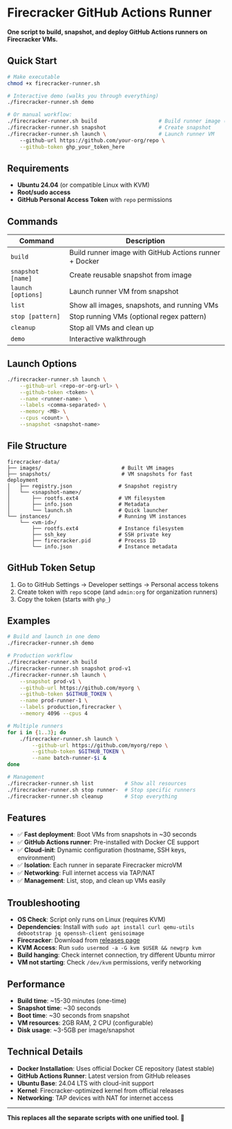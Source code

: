 # Firecracker GitHub Actions Runner

**One script to build, snapshot, and deploy GitHub Actions runners on Firecracker VMs.**

## Quick Start

```bash
# Make executable
chmod +x firecracker-runner.sh

# Interactive demo (walks you through everything)
./firecracker-runner.sh demo

# Or manual workflow:
./firecracker-runner.sh build                    # Build runner image (~15 min)
./firecracker-runner.sh snapshot                 # Create snapshot
./firecracker-runner.sh launch \                 # Launch runner VM
    --github-url https://github.com/your-org/repo \
    --github-token ghp_your_token_here
```

## Requirements

- **Ubuntu 24.04** (or compatible Linux with KVM)
- **Root/sudo access**
- **GitHub Personal Access Token** with `repo` permissions

## Commands

| Command | Description |
|---------|-------------|
| `build` | Build runner image with GitHub Actions runner + Docker |
| `snapshot [name]` | Create reusable snapshot from image |
| `launch [options]` | Launch runner VM from snapshot |
| `list` | Show all images, snapshots, and running VMs |
| `stop [pattern]` | Stop running VMs (optional regex pattern) |
| `cleanup` | Stop all VMs and clean up |
| `demo` | Interactive walkthrough |

## Launch Options

```bash
./firecracker-runner.sh launch \
    --github-url <repo-or-org-url> \
    --github-token <token> \
    --name <runner-name> \
    --labels <comma-separated> \
    --memory <MB> \
    --cpus <count> \
    --snapshot <snapshot-name>
```

## File Structure

```
firecracker-data/
├── images/                          # Built VM images
├── snapshots/                       # VM snapshots for fast deployment
│   ├── registry.json               # Snapshot registry
│   └── <snapshot-name>/
│       ├── rootfs.ext4             # VM filesystem
│       ├── info.json               # Metadata
│       └── launch.sh               # Quick launcher
└── instances/                      # Running VM instances
    └── <vm-id>/
        ├── rootfs.ext4             # Instance filesystem
        ├── ssh_key                 # SSH private key
        ├── firecracker.pid         # Process ID
        └── info.json               # Instance metadata
```

## GitHub Token Setup

1. Go to GitHub Settings → Developer settings → Personal access tokens
2. Create token with `repo` scope (and `admin:org` for organization runners)
3. Copy the token (starts with `ghp_`)

## Examples

```bash
# Build and launch in one demo
./firecracker-runner.sh demo

# Production workflow
./firecracker-runner.sh build
./firecracker-runner.sh snapshot prod-v1
./firecracker-runner.sh launch \
    --snapshot prod-v1 \
    --github-url https://github.com/myorg \
    --github-token $GITHUB_TOKEN \
    --name prod-runner-1 \
    --labels production,firecracker \
    --memory 4096 --cpus 4

# Multiple runners
for i in {1..3}; do
    ./firecracker-runner.sh launch \
        --github-url https://github.com/myorg/repo \
        --github-token $GITHUB_TOKEN \
        --name batch-runner-$i &
done

# Management
./firecracker-runner.sh list          # Show all resources
./firecracker-runner.sh stop runner-  # Stop specific runners
./firecracker-runner.sh cleanup       # Stop everything
```

## Features

- ✅ **Fast deployment**: Boot VMs from snapshots in ~30 seconds
- ✅ **GitHub Actions runner**: Pre-installed with Docker CE support
- ✅ **Cloud-init**: Dynamic configuration (hostname, SSH keys, environment)
- ✅ **Isolation**: Each runner in separate Firecracker microVM
- ✅ **Networking**: Full internet access via TAP/NAT
- ✅ **Management**: List, stop, and clean up VMs easily

## Troubleshooting

- **OS Check**: Script only runs on Linux (requires KVM)
- **Dependencies**: Install with `sudo apt install curl qemu-utils debootstrap jq openssh-client genisoimage`
- **Firecracker**: Download from [releases page](https://github.com/firecracker-microvm/firecracker/releases)
- **KVM Access**: Run `sudo usermod -a -G kvm $USER && newgrp kvm`
- **Build hanging**: Check internet connection, try different Ubuntu mirror
- **VM not starting**: Check `/dev/kvm` permissions, verify networking

## Performance

- **Build time**: ~15-30 minutes (one-time)
- **Snapshot time**: ~30 seconds
- **Boot time**: ~30 seconds from snapshot
- **VM resources**: 2GB RAM, 2 CPU (configurable)
- **Disk usage**: ~3-5GB per image/snapshot

## Technical Details

- **Docker Installation**: Uses official Docker CE repository (latest stable)
- **GitHub Actions Runner**: Latest version from GitHub releases
- **Ubuntu Base**: 24.04 LTS with cloud-init support
- **Kernel**: Firecracker-optimized kernel from official releases
- **Networking**: TAP devices with NAT for internet access

---

**This replaces all the separate scripts with one unified tool.** 🚀 
